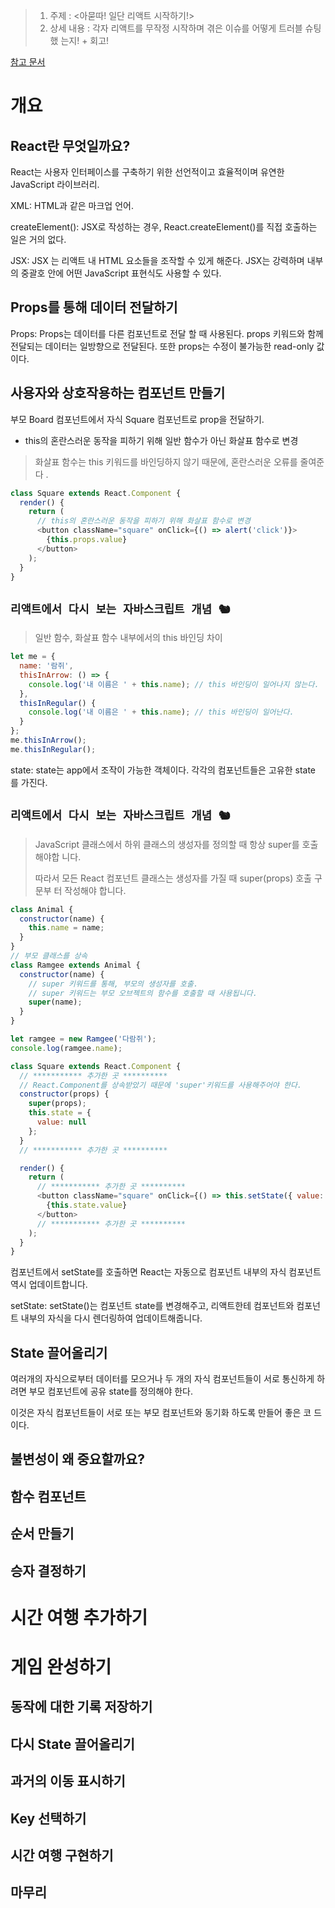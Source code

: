 > 1.  주제 : <아묻따! 일단 리액트 시작하기!>
> 2.  상세 내용 : 각자 리액트를 무작정 시작하며 겪은 이슈를 어떻게 트러블 슈팅했
>     는지! + 회고!

[참고 문서](https://ko.reactjs.org/tutorial/tutorial.html)

# 개요

## React란 무엇일까요?

React는 사용자 인터페이스를 구축하기 위한 선언적이고 효율적이며 유연한
JavaScript 라이브러리.

XML: HTML과 같은 마크업 언어.

createElement(): JSX로 작성하는 경우, React.createElement()를 직접 호출하는 일은
거의 없다.

JSX: JSX 는 리액트 내 HTML 요소들을 조작할 수 있게 해준다. JSX는 강력하며 내부의
중괄호 안에 어떤 JavaScript 표현식도 사용할 수 있다.

## Props를 통해 데이터 전달하기

Props: Props는 데이터를 다른 컴포넌트로 전달 할 때 사용된다. props 키워드와 함께
전달되는 데이터는 일방향으로 전달된다. 또한 props는 수정이 불가능한 read-only 값
이다.

## 사용자와 상호작용하는 컴포넌트 만들기

부모 Board 컴포넌트에서 자식 Square 컴포넌트로 prop을 전달하기.

- this의 혼란스러운 동작을 피하기 위해 일반 함수가 아닌 화살표 함수로 변경

> 화살표 함수는 this 키워드를 바인딩하지 않기 때문에, 혼란스러운 오류를 줄여준다
> .

```js
class Square extends React.Component {
  render() {
    return (
      // this의 혼란스러운 동작을 피하기 위해 화살표 함수로 변경
      <button className="square" onClick={() => alert('click')}>
        {this.props.value}
      </button>
    );
  }
}
```

## **`리액트에서 다시 보는 자바스크립트 개념 🐿`**

> 일반 함수, 화살표 함수 내부에서의 this 바인딩 차이

```js
let me = {
  name: '람쥐',
  thisInArrow: () => {
    console.log('내 이름은 ' + this.name); // this 바인딩이 일어나지 않는다.
  },
  thisInRegular() {
    console.log('내 이름은 ' + this.name); // this 바인딩이 일어난다.
  }
};
me.thisInArrow();
me.thisInRegular();
```

state: state는 app에서 조작이 가능한 객체이다. 각각의 컴포넌트들은 고유한 state
를 가진다.

## **`리액트에서 다시 보는 자바스크립트 개념 🐿`**

> JavaScript 클래스에서 하위 클래스의 생성자를 정의할 때 항상 super를 호출해야합
> 니다.
>
> 따라서 모든 React 컴포넌트 클래스는 생성자를 가질 때 super(props) 호출 구문부
> 터 작성해야 합니다.

```js
class Animal {
  constructor(name) {
    this.name = name;
  }
}
// 부모 클래스를 상속
class Ramgee extends Animal {
  constructor(name) {
    // super 키워드를 통해, 부모의 생성자를 호출.
    // super 키워드는 부모 오브젝트의 함수를 호출할 때 사용됩니다.
    super(name);
  }
}

let ramgee = new Ramgee('다람쥐');
console.log(ramgee.name);
```

```js
class Square extends React.Component {
  // *********** 추가한 곳 **********
  // React.Component를 상속받았기 때문에 'super'키워드를 사용해주어야 한다.
  constructor(props) {
    super(props);
    this.state = {
      value: null
    };
  }
  // *********** 추가한 곳 **********

  render() {
    return (
      // *********** 추가한 곳 **********
      <button className="square" onClick={() => this.setState({ value: 'X' })}>
        {this.state.value}
      </button>
      // *********** 추가한 곳 **********
    );
  }
}
```

컴포넌트에서 setState를 호출하면 React는 자동으로 컴포넌트 내부의 자식 컴포넌트
역시 업데이트합니다.

setState: setState()는 컴포넌트 state를 변경해주고, 리액트한테 컴포넌트와 컴포넌
트 내부의 자식을 다시 렌더링하여 업데이트해줍니다.

## State 끌어올리기

여러개의 자식으로부터 데이터를 모으거나 두 개의 자식 컴포넌트들이 서로 통신하게
하려면 부모 컴포넌트에 공유 state를 정의해야 한다.

이것은 자식 컴포넌트들이 서로 또는 부모 컴포넌트와 동기화 하도록 만들어 좋은 코
드이다.

## 불변성이 왜 중요할까요?

## 함수 컴포넌트

## 순서 만들기

## 승자 결정하기

# 시간 여행 추가하기

# 게임 완성하기

## 동작에 대한 기록 저장하기

## 다시 State 끌어올리기

## 과거의 이동 표시하기

## Key 선택하기

## 시간 여행 구현하기

## 마무리
